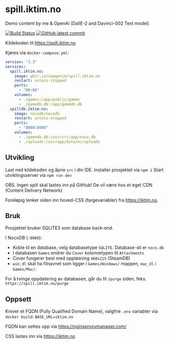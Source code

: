 # spill.iktim.no

Demo content by me & OpenAI (DallE-2 and Davinci-002 Text model)

[![Build Status](https://img.shields.io/github/workflow/status/VaagenIM/spill.iktim.no/CI)](https://github.com/VaagenIM/spill.iktim.no/)
[![GitHub latest commit](https://img.shields.io/github/last-commit/VaagenIM/spill.iktim.no)](https://github.com/VaagenIM/spill.iktim.no/commit/)

Kildekoden til https://spill.iktim.no

Kjøres via `docker-compose.yml`:
```yaml
version: "3.3"
services:
  spill.iktim.no:
    image: ghcr.io/vaagenim/spill.iktim.no
    restart: unless-stopped
    ports:
      - "80:80"
    volumes:
      - ./games:/app/public/games
      - ./gamedb.db:/app/gamedb.db
  spilldb.iktim.no:
    image: nocodb/nocodb
    restart: unless-stopped
    ports:
      - "8080:8080"
    volumes:
      - ./gamedb.db:/usr/src/app/noco.db
      - ./uploads:/usr/app/data/nc/uploads
```

## Utvikling
Last ned kildekoden og åpne `src` i din IDE.
Installer prosjektet via `npm i`
Start utviklingsserver via `npm run dev`

OBS. Ingen spill skal lastes inn på GitHub! De vil være hos et eget CDN (Content Delivery Network)

Foreløpig lenker siden inn hoved-CSS (fargevariabler) fra https://iktim.no.

## Bruk
Prosjektet bruker SQLITE3 som database back-end.

I NocoDB (`:8080`):
- Koble til en database, velg databasetype `SQLITE`. Database-sti er `noco.db`
- I databasen `Games` endrer du `Cover` kolonnetypen til `Attachments`
- Cover fungerer best med oppløsning `460x215` (SteamDB)
- `win_dl` skal ha filnavnet som ligger i `Games/Windows/` mappen, `mac_dl` i `Games/Mac/`.

For å tvinge oppdatering av databasen, går du til `/purge` siden, feks. `https://spill.iktim.no/purge`

## Oppsett
Krever et FQDN (Fully Qualified Domain Name), valgfrie `.env` variabler via `docker build`:
`BASE_URL=iktim.no`

FQDN kan settes opp via https://nginxproxymanager.com/

CSS lastes inn via https://iktim.no

